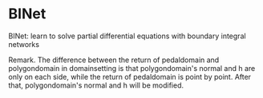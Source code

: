 # BINet
BINet: learn to solve partial differential equations with boundary integral networks

Remark. The difference between the return of pedaldomain and polygondomain in domainsetting is that polygondomain's normal and h are only on each side, while the return of pedaldomain is point by point. After that, polygondomain's normal and h will be modified.